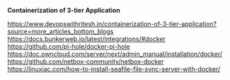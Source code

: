 **Containerization of 3-tier Application**

https://www.devopswithritesh.in/containerization-of-3-tier-application?source=more_articles_bottom_blogs
https://docs.bunkerweb.io/latest/integrations/#docker \
https://github.com/pi-hole/docker-pi-hole \
https://doc.owncloud.com/server/next/admin_manual/installation/docker/ \
https://github.com/netbox-community/netbox-docker \
https://linuxiac.com/how-to-install-seafile-file-sync-server-with-docker/
